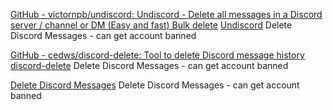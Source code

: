 
[GitHub - victornpb/undiscord: Undiscord - Delete all messages in a Discord server / channel or DM (Easy and fast) Bulk delete](https://github.com/victornpb/undiscord)
[Undiscord](https://greasyfork.org/en/scripts/406540-undiscord-delete-all-messages-in-a-discord-channel-or-dm-bulk-deletion)
Delete Discord Messages - can get account banned

[GitHub - cedws/discord-delete: Tool to delete Discord message history](https://github.com/cedws/discord-delete)
[discord-delete](https://github.com/adversarialtools/discord-delete)
Delete Discord Messages - can get account banned

[Delete Discord Messages](https://github.com/victornpb/deleteDiscordMessages)
Delete Discord Messages - can get account banned
